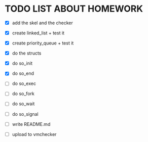 # TODO LIST ABOUT HOMEWORK

- [x] add the skel and the checker
- [x] create linked_list + test it
- [x] create priority_queue + test it
- [x] do the structs
- [x] do so_init
- [x] do so_end
- [ ] do so_exec
- [ ] do so_fork
- [ ] do so_wait
- [ ] do so_signal
- [ ] write README.md
- [ ] upload to vmchecker

